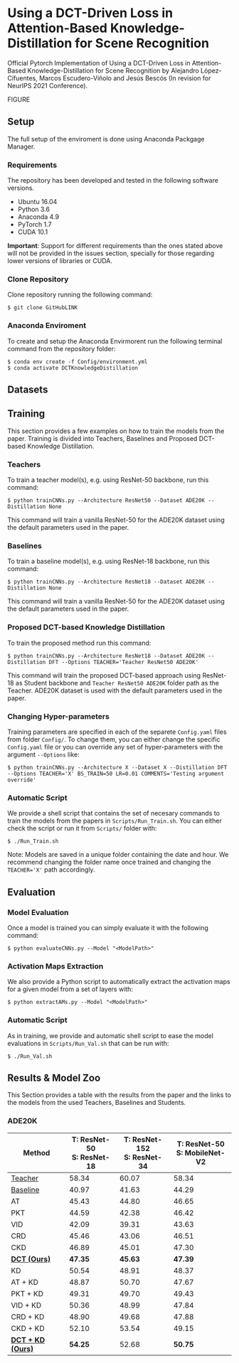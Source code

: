 # Using a DCT-Driven Loss in Attention-Based Knowledge-Distillation for Scene Recognition
Official Pytorch Implementation of Using a DCT-Driven Loss in Attention-Based Knowledge-Distillation for Scene Recognition by Alejandro López-Cifuentes, Marcos Escudero-Viñolo and Jesús Bescós (In revision for NeurIPS 2021 Conference).

FIGURE

## Setup
The full setup of the enviroment is done using Anaconda Packgage Manager.

### Requirements
The repository has been developed and tested in the following software versions.
 - Ubuntu 16.04
 - Python 3.6
 - Anaconda 4.9
 - PyTorch 1.7
 - CUDA 10.1
 
 **Important**: Support for different requirements than the ones stated above will not be provided in the issues section, specially for those regarding lower versions of libraries or CUDA.
 
 ### Clone Repository
Clone repository running the following command:

	$ git clone GitHubLINK

### Anaconda Enviroment
To create and setup the Anaconda Envirmorent run the following terminal command from the repository folder:

    $ conda env create -f Config/environment.yml
    $ conda activate DCTKnowledgeDistillation
   
## Datasets
## Training
  
This section provides a few examples on how to train the models from the paper. Training is divided into Teachers, Baselines and Proposed DCT-based Knowledge Distillation. 

### Teachers
To train a teacher model(s), e.g. using ResNet-50 backbone, run this command:

	$ python trainCNNs.py --Architecture ResNet50 --Dataset ADE20K --Distillation None
This command will train a vanilla ResNet-50 for the ADE20K dataset using the default parameters used in the paper.

### Baselines
To train a baseline model(s), e.g. using ResNet-18 backbone, run this command:

	$ python trainCNNs.py --Architecture ResNet18 --Dataset ADE20K --Distillation None
This command will train a vanilla ResNet-50 for the ADE20K dataset using the default parameters used in the paper.

### Proposed DCT-based Knowledge Distillation
To train the proposed method run this command:

	$ python trainCNNs.py --Architecture ResNet18 --Dataset ADE20K --Distillation DFT --Options TEACHER='Teacher ResNet50 ADE20K'
	
This command will train the proposed DCT-based approach using ResNet-18 as Student backbone and `Teacher ResNet50 ADE20K` folder path as the Teacher. ADE20K dataset is used with the default parameters used in the paper.

### Changing Hyper-parameters
Training parameters are specified in each of the separete `Config.yaml` files from folder `Config/`.  To change them, you can either change the specific `Config.yaml` file or you can override any set of hyper-parameters with the argument `--Options` like:
	
	$ python trainCNNs.py --Architecture X --Dataset X --Distillation DFT --Options TEACHER='X' BS_TRAIN=50 LR=0.01 COMMENTS='Testing argument override'

### Automatic Script
We provide a shell script that contains the set of necesary commands to train the models from the papers in `Scripts/Run_Train.sh`. You can either check the script or run it from `Scripts/` folder with:

	$ ./Run_Train.sh 

Note: Models are saved in a unique folder containing the date and hour. We recommend changing the folder name once trained and changing the `TEACHER='X'` path accordingly.

## Evaluation

### Model Evaluation
Once a model is trained you can simply evaluate it with the following command:

	$ python evaluateCNNs.py --Model "<ModelPath>"

### Activation Maps Extraction
We also provide a Python script to automatically extract the activation maps for a given model from a set of layers with:

	$ python extractAMs.py --Model "<ModelPath>"

### Automatic Script
As in training, we provide and automatic shell script to ease the model evaluations in `Scripts/Run_Val.sh` that can be run with:

	$ ./Run_Val.sh 

## Results & Model Zoo
This Section provides a table with the results from the paper and the links to the models from the used Teachers, Baselines and Students.

### ADE20K

| Method         | T: ResNet-50 <br> S: ResNet-18 | T: ResNet-152 <br> S: ResNet-34 | T: ResNet-50 <br> S: MobileNet-V2 |
|----------------|--------------------------------|---------------------------------|-----------------------------------|
| [Teacher](LINK)        | 58.34                          | 60.07                           | 58.34                             |
| [Baseline](Link)       | 40.97                          | 41.63                           | 44.29                             |
| AT             | 45.43                          | 44.80                           | 46.65                             |
| PKT            | 44.59                          | 42.38                           | 46.42                             |
| VID            | 42.09                          | 39.31                           | 43.63                             |
| CRD            | 45.46                          | 43.06                           | 46.51                             |
| CKD            | 46.89                          | 45.01                           | 47.30                             |
| [**DCT (Ours)**](LINK) | **47.35**                      | **45.63**                       | **47.39**                         |
| KD             | 50.54                          | 48.91                           | 48.37                             |
| AT + KD        | 48.87                          | 50.70                           | 47.67                             |
| PKT  + KD          | 49.31                          | 49.70                           | 49.43                             |
| VID + KD           | 50.36                          | 48.99                           | 47.84                             |
| CRD  + KD          | 48.90                          | 49.68                           | 47.88                             |
| CKD   + KD         | 52.10                          | 53.54                           | 49.15                             |
| [**DCT + KD (Ours)**](LINK) | **54.25**                      | 52.68                           | **50.75**                         